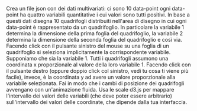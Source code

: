Crea un file json con dei dati multivariati: ci sono 10 data-point 
ogni data-point ha quattro variabili quantitative i cui valori sono
tutti positivi. In base a questi dati disegna 10 quadrifogli distribuiti
nell'area di disegno in cui ogni data-point è rappresentato da un
quadrifoglio. In particolare la variabile 1 determina la dimensione
della prima foglia del quadrifoglio, la variabile 2 determina la
dimensione della seconda foglia del quadrifoglio e così via. Facendo
click con il pulsante sinistro del mouse su una foglia di un
quadrifoglio si seleziona implicitamente la corrispondente variabile.
Supponiamo che sia la variabile 1. Tutti i quadrifogli assumono una
coordinata x proporzionale al valore della loro variabile 1. Facendo
click con il pulsante destro (oppure doppio click col sinistro, vedi tu
cosa ti viene più facile), invece, è la coordinata y ad avere un valore
proporzionale alla variabile selezionata. Fai in modo che i cambi di
posizione dei quadrifogli avvengano con un'animazione fluida. Usa le
scale d3.js per mappare l'intervallo dei valori delle variabili (che
deve poter essere arbitrario) sull'intervallo dei valori delle
coordinate, che dipende dalla tua interfaccia.
